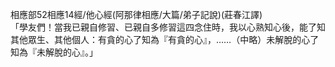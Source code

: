 相應部52相應14經/他心經(阿那律相應/大篇/弟子記說)(莊春江譯)  
「學友們！當我已親自修習、已親自多修習這四念住時，我以心熟知心後，能了知其他眾生、其他個人：有貪的心了知為『有貪的心』，……（中略）未解脫的心了知為『未解脫的心』。」  
  
  
